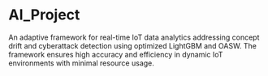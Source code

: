 # AI_Project
An adaptive framework for real-time IoT data analytics addressing concept drift and cyberattack detection using optimized LightGBM and OASW. The framework ensures high accuracy and efficiency in dynamic IoT environments with minimal resource usage.​​​​
 
